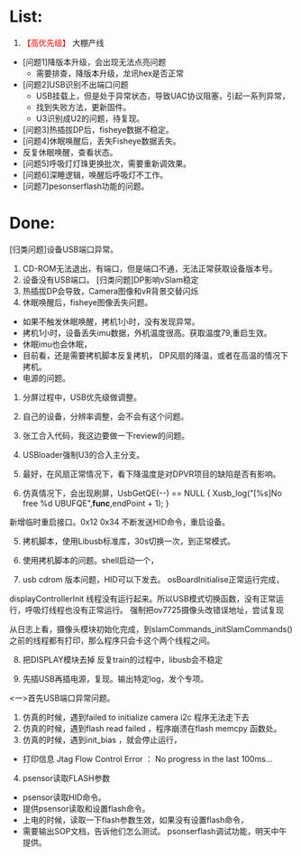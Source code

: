 # List:
1. <font color='red'> 【高优先级】  </font>大棚产线
- [问题1]降版本升级，会出现无法点亮问题
   - 需要排查，降版本升级，龙讯hex是否正常
- [问题2]USB识别不出端口问题
   - USB挂载上，但是处于异常状态，导致UAC协议阻塞，引起一系列异常，
   - 找到失败方法，更新固件。
   - U3识别成U2的问题，待复现。
- [问题3]热插拔DP后，fisheye数据不稳定。
- [问题4]休眠唤醒后，丢失Fisheye数据丢失。
- 反复休眠唤醒，查看状态。
- [问题5]呼吸灯灯珠更换批次，需要重新调效果。
- [问题6]深睡逻辑，唤醒后呼吸灯不工作。
- [问题7]pesonserflash功能的问题。

# Done:
[归类问题]设备USB端口异常。
1. CD-ROM无法退出，有端口，但是端口不通，无法正常获取设备版本号。
2. 设备没有USB端口。
[归类问题]DP影响vSlam稳定
1. 热插拔DP会导致，Camera图像和vR背景交替闪烁
2. 休眠唤醒后，fisheye图像丢失问题。
- 如果不触发休眠唤醒，拷机1小时，没有发现异常。
- 拷机1小时，设备丢失imu数据，外机温度很高。获取温度79,重启生效。
- 休眠imu也会休眠，
- 目前看，还是需要拷机脚本反复拷机，
DP风扇的降温，或者在高温的情况下拷机。
- 电源的问题。

1. 分屏过程中，USB优先级做调整。
2. 自己的设备，分辨率调整，会不会有这个问题。

3. 张工合入代码，我这边要做一下review的问题。
4. USBloader强制U3的合入主分支。
5. 最好，在风扇正常情况下，看下降温度是对DPVR项目的缺陷是否有影响。

6. 仿真情况下，会出现刷屏，UsbGetQE(--) == NULL
{
   Xusb_log("[%s]No free %d UBUFQE",__func__,endPoint + 1);
}

新增临时重启接口。0x12 0x34 不断发送HID命令，重启设备。


5. 拷机脚本，使用Libusb标准库，30s切换一次，到正常模式。
6. 使用拷机脚本的问题。shell启动一个，


7. usb cdrom 版本问题，HID可以下发去。
osBoardInitialise正常运行完成，


displayControllerInit 线程没有运行起来。所以USB模式切换函数，没有正常运行，呼吸灯线程也没有正常运行。
强制把ov7725摄像头改错误地址，尝试复现


从日志上看，摄像头模块初始化完成，到slamCommands_initSlamCommands() 之前的线程都有打印，那么程序只会卡这个两个线程之间。



8. 把DISPLAY模块去掉
反复train的过程中，libusb会不稳定



9. 先插USB再插电源，复现。输出特定log，发个专项。






































































<一>首先USB端口异常问题。


1. 仿真的时候，遇到failed to initialize camera i2c  程序无法走下去
2. 仿真的时候，遇到flash read failed ，程序崩溃在flash memcpy 函数处。
3. 仿真的时候，遇到init_bias ，就会停止运行，
- 打印信息 Jtag Flow Control Error ： No progress in the last 100ms...


4. psensor读取FLASH参数
- psensor读取HID命令。
- 提供psensor读取和设置flash命令。
- 上电的时候，读取一下flash参数生效，如果没有设置flash命令，
- 需要输出SOP文档，告诉他们怎么测试。
psonserflash调试功能，明天中午提供。
